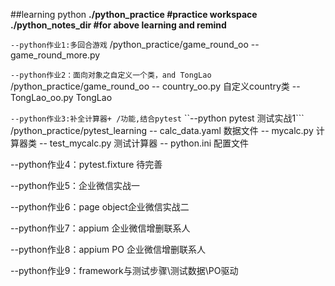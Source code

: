 ﻿##learning python
****./python_practice     #practice workspace
./python_notes_dir    #for above learning and remind****




`--python作业1:多回合游戏`
  /python_practice/game_round_oo
  -- game_round_more.py
  
  
`--python作业2：面向对象之自定义一个类，and TongLao`
  /python_practice/game_round_oo
  -- country_oo.py    自定义country类
  -- TongLao_oo.py    TongLao
  
  
`--python作业3:补全计算器+ /功能,结合pytest`
``--python pytest 测试实战1```
  /python_practice/pytest_learning
  -- calc_data.yaml   数据文件
  -- mycalc.py        计算器类
  -- test_mycalc.py   测试计算器
  -- python.ini       配置文件
  
  
  --python作业4：pytest.fixture 待完善
  
  --python作业5：企业微信实战一
  
  --python作业6：page object企业微信实战二
  
  --python作业7：appium 企业微信增删联系人
  
  --python作业8：appium PO 企业微信增删联系人
  
  --python作业9：framework与测试步骤\测试数据\PO驱动